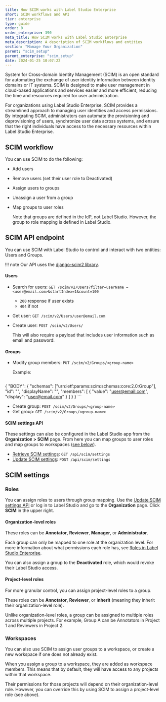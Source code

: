 ```yaml
---
title: How SCIM works with Label Studio Enterprise
short: SCIM workflows and API
tier: enterprise
type: guide
order: 0
order_enterprise: 390
meta_title: How SCIM works with Label Studio Enterprise
meta_description: A description of SCIM workflows and entities
section: "Manage Your Organization"
parent: "scim_setup"
parent_enterprise: "scim_setup"
date: 2024-01-25 10:07:22
---
```


System for Cross-domain Identity Management (SCIM) is an open standard for automating the exchange of user identity information between identity domains or IT systems. SCIM is designed to make user management in cloud-based applications and services easier and more efficient, reducing the time and resources required for user administration.

For organizations using Label Studio Enterprise, SCIM provides a streamlined approach to managing user identities and access permissions. By integrating SCIM, administrators can automate the provisioning and deprovisioning of users, synchronize user data across systems, and ensure that the right individuals have access to the necessary resources within Label Studio Enterprise.

## SCIM workflow

You can use SCIM to do the following:

* Add users
* Remove users (set their user role to Deactivated)
* Assign users to groups
* Unassign a user from a group
* Map groups to user roles
    
    Note that groups are defined in the IdP, not Label Studio. However, the group to role mapping is defined in Label Studio. 

## SCIM API endpoint

You can use SCIM with Label Studio to control and interact with two entities: Users and Groups. 

!!! note
    Our API uses the [django-scim2 library](https://django-scim2.readthedocs.io/en/latest/). 

#### Users
* Search for users: `GET /scim/v2/Users?filter=userName =<user@email.com>&startIndex=1&count=100`
    * `200` response if user exists
    * `404` if not 
* Get user: `GET /scim/v2/Users/user@email.com`
* Create user: `POST /scim/v2/Users/` 

    This will also require a payload that includes user information such as email and password. 

#### Groups

* Modify group members: `PUT /scim/v2/Groups/<group-name>`

    Example:
    ```json
{
  "BODY": {
    "schemas": ["urn:ietf:params:scim:schemas:core:2.0:Group"],
    "id": "<group-name>",
    "displayName": "<group-name>",
    "members": [
      {
        "value": "<user@email.com>",
        "display": "<user@email.com>"
      }
    ]
  }
} 
    ```

* Create group: `POST /scim/v2/Groups/<group-name>`
* Get group: `GET /scim/v2/Groups/<group-name>`

#### SCIM settings API

These settings can also be configured in the Label Studio app from the **Organization > SCIM** page. From here you can map groups to user roles and map groups to workspaces ([see below](#SCIM-settings)).

* [Retrieve SCIM settings](https://app.heartex.com/docs/api/#tag/SSO/operation/api_scim_settings_list): `GET /api/scim/settings`
* [Update SCIM settings](https://app.heartex.com/docs/api/#tag/SSO/operation/api_scim_settings_list): `POST /api/scim/settings`


## SCIM settings

### Roles

You can assign roles to users through group mapping. Use the [Update SCIM settings API](https://api.labelstud.io/api-reference/api-reference/sso/scim/update) or log in to Label Studio and go to the **Organization** page. Click **SCIM** in the upper right. 

#### Organization-level roles

These roles can be **Annotator**, **Reviewer**, **Manager**, or **Administrator**. 

Each group can only be mapped to one role at the organization level. For more information about what permissions each role has, see [Roles in Label Studio Enterprise](manage_users#Roles-in-Label-Studio-Enterprise). 

You can also assign a group to the **Deactivated** role, which would revoke their Label Studio access. 


#### Project-level roles

For more granular control, you can assign project-level roles to a group. 

These roles can be **Annotator**, **Reviewer**, or **Inherit** (meaning they inherit their organization-level role). 

Unlike organization-level roles, a group can be assigned to multiple roles across multiple projects. For example, Group A can be Annotators in Project 1 and Reviewers in Project 2. 


### Workspaces

You can also use SCIM to assign user groups to a workspace, or create a new workspace if one does not already exist. 

When you assign a group to a workspace, they are added as workspace members. This means that by default, they will have access to any projects within that workspace. 

Their permissions for those projects will depend on their organization-level role. However, you can override this by using SCIM to assign a project-level role (see above). 
